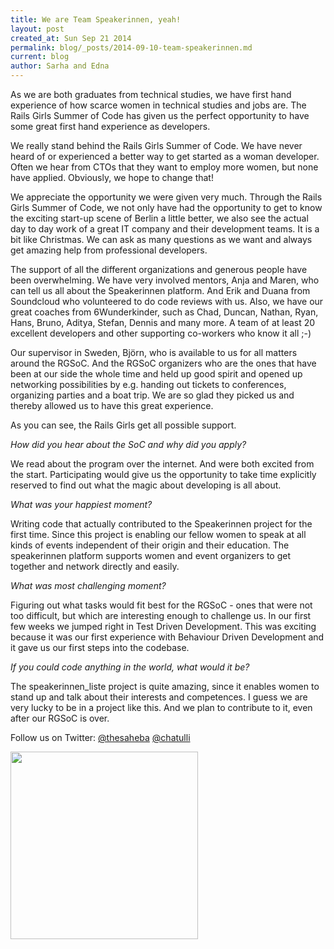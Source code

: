 ```yaml
---
title: We are Team Speakerinnen, yeah!
layout: post
created_at: Sun Sep 21 2014
permalink: blog/_posts/2014-09-10-team-speakerinnen.md
current: blog
author: Sarha and Edna
---
```


As we are both graduates from technical studies, we have first hand experience of how scarce women in technical studies and jobs are. The Rails Girls Summer of Code has given us the perfect opportunity to have some great first hand experience as developers.

We really stand behind the Rails Girls Summer of Code. We have never heard of or experienced a better way to get started as a woman developer. Often we hear from CTOs that they want to employ more women, but none have applied. Obviously, we hope to change that!

We appreciate the opportunity we were given very much. Through the Rails Girls Summer of Code, we not only have had the opportunity to get to know the exciting start-up scene of Berlin a little better, we also see the actual day to day work of a great IT company and their development teams. It is a bit like Christmas. We can ask as many questions as we want and always get amazing help from professional developers.

The support of all the different organizations and generous people have been overwhelming. We have very involved mentors, Anja and Maren, who can tell us all about the Speakerinnen platform. And Erik and Duana from Soundcloud who volunteered to do code reviews with us. Also, we have our great coaches from 6Wunderkinder, such as Chad, Duncan, Nathan, Ryan, Hans, Bruno, Aditya, Stefan, Dennis and many more. A team of at least 20 excellent developers and other supporting co-workers who know it all ;-)

Our supervisor in Sweden, Björn, who is available to us for all matters around the RGSoC. And the RGSoC organizers who are the ones that have been at our side the whole time and held up good spirit and opened up networking possibilities by e.g. handing out tickets to conferences, organizing parties and a boat trip. We are so glad they picked us and thereby allowed us to have this great experience.

As you can see, the Rails Girls get all possible support.

*How did you hear about the SoC and why did you apply?*

We read about the program over the internet. And were both excited from the start. Participating would give us the opportunity to take time explicitly reserved to find out what the magic about developing is all about.

*What was your happiest moment?*

Writing code that actually contributed to the Speakerinnen project for the first time. Since this project is enabling our fellow women to speak at all kinds of events independent of their origin and their education. The speakerinnen platform supports women and event organizers to get together and network directly and easily.

*What was most challenging moment?*

Figuring out what tasks would fit best for the RGSoC - ones that were not too difficult, but which are interesting enough to challenge us. In our first few weeks we jumped right in Test Driven Development. This was exciting because it was our first experience with Behaviour Driven Development and it gave us our first steps into the codebase.

*If you could code anything in the world, what would it be?*

The speakerinnen_liste project is quite amazing, since it enables women to stand up and talk about their interests and competences. I guess we are very lucky to be in a project like this. And we plan to contribute to it, even after our RGSoC is over.

Follow us on Twitter: [@thesaheba](https://twitter.com/TheSaHeBa) [@chatulli](https://twitter.com/chatulli)

<img src="https://speaki.hadar.uberspace.de/photo_blogpost.JPG" align="middle" height="300">
